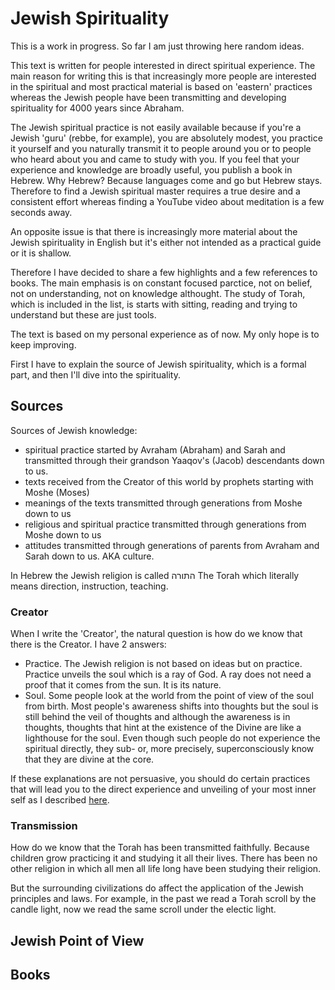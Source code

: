 # Jewish Spirituality

This is a work in progress. So far I am just throwing here random ideas.

This text is written for people interested in direct spiritual experience. The main reason for writing this is that increasingly more people are interested in the spiritual and most practical material is based on 'eastern' practices whereas the Jewish people have been transmitting and developing spirituality for 4000 years since Abraham. 

The Jewish spiritual practice is not easily available because if you're a Jewish 'guru' (rebbe, for example), you are absolutely modest, you practice it yourself and you naturally transmit it to people around you or to people who heard about you and came to study with you. If you feel that your experience and knowledge are broadly useful, you publish a book in Hebrew. Why Hebrew? Because languages come and go but Hebrew stays. Therefore to find a Jewish spiritual master requires a true desire and a consistent effort whereas finding a YouTube video about meditation is a few seconds away. 

An opposite issue is that there is increasingly more material about the Jewish spirituality in English but it's either not intended as a practical guide or it is shallow.

Therefore I have decided to share a few highlights and a few references to books. The main emphasis is on constant focused parctice, not on belief, not on understanding, not on knowledge althought. The study of Torah, which is included in the list, is starts with sitting, reading and trying to understand but these are just tools. 

The text is based on my personal experience as of now. My only hope is to keep improving.

First I have to explain the source of Jewish spirituality, which is a formal part, and then I'll dive into the spirituality.

## Sources

Sources of Jewish knowledge:
- spiritual practice started by Avraham (Abraham) and Sarah and transmitted through their grandson Yaaqov's (Jacob) descendants down to us.
- texts received from the Creator of this world by prophets starting with Moshe (Moses)
- meanings of the texts transmitted through generations from Moshe down to us
- religious and spiritual practice transmitted through generations from Moshe down to us
- attitudes transmitted through generations of parents from Avraham and Sarah down to us. AKA culture.

In Hebrew the Jewish religion is called התורה The Torah which literally means direction, instruction, teaching.

### Creator

When I write the 'Creator', the natural question is how do we know that there is the Creator.
I have 2 answers:
- Practice. The Jewish religion is not based on ideas but on practice. Practice unveils the soul which is a ray of God. A ray does not need a proof that it comes from the sun. It is its nature.
- Soul. Some people look at the world from the point of view of the soul from birth. Most people's awareness shifts into thoughts but the soul is still behind the veil of thoughts and although the awareness is in thoughts, thoughts that hint at the existence of the Divine are like a lighthouse for the soul. Even though such people do not experience the spiritual directly, they sub- or, more precisely, superconsciously know that they are divine at the core.

If these explanations are not persuasive, you should do certain practices that will lead you to the direct experience and unveiling of your most inner self as I described [here](../main/README.md).

### Transmission

How do we know that the Torah has been transmitted faithfully. Because children grow practicing it and studying it all their lives. There has been no other religion in which all men all life long have been studying their religion. 

But the surrounding civilizations do affect the application of the Jewish principles and laws. For example, in the past we read a Torah scroll by the candle light, now we read the same scroll under the electic light.

## Jewish Point of View

## Books

